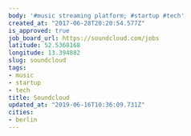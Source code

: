 ```yaml
---
body: '#music streaming platform; #startup #tech'
created_at: "2017-06-28T20:20:54.577Z"
is_approved: true
job_board_url: https://soundcloud.com/jobs
latitude: 52.5368168
longitude: 13.394882
slug: soundcloud
tags:
- music
- startup
- tech
title: Soundcloud
updated_at: "2019-06-16T10:36:09.731Z"
cities:
- berlin
---
```

